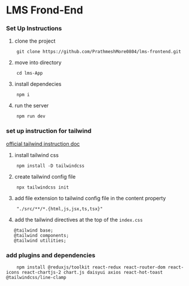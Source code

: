 # LMS Frond-End

### Set Up Instructions

1. clone the project

```
    git clone https://github.com/PrathmeshMore0804/lms-frontend.git
```

2. move into directory

```
    cd lms-App
```

3. install dependecies

```
    npm i
```

4. run the server

```
    npm run dev
```

### set up instruction for tailwind

[official tailwind instruction doc ](https://tailwindcss.com/docs/guides/create-react-app)

1. install tailwind css

```
    npm install -D tailwindcss
```

2. create tailwind config file

```
    npx tailwindcss init
```

3. add file extension to tailwind config file in the content property

```
    "./src/**/*.{html,js,jsx,ts,tsx}"
```

4.  add the tailwind directives at the top of the `index.css`

```
   @tailwind base;
   @tailwind components;
   @tailwind utilities;
```

### add plugins and dependencies

```
    npm install @reduxjs/toolkit react-redux react-router-dom react-icons react-chartjs-2 chart.js daisyui axios react-hot-toast @tailwindcss/line-clamp
```
